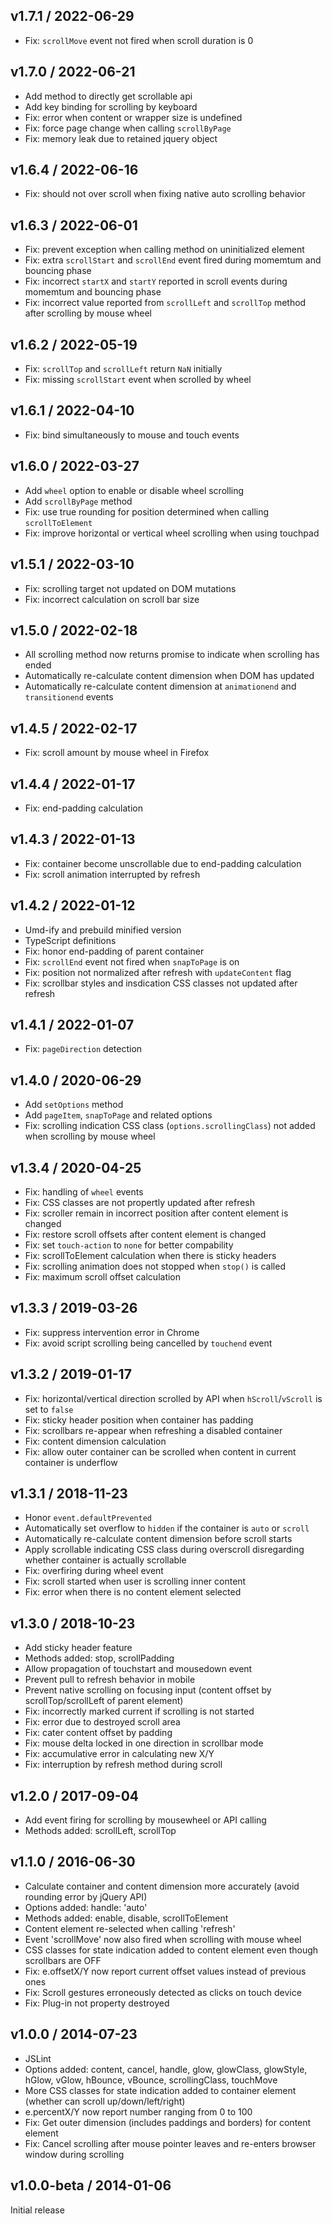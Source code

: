 ## v1.7.1 / 2022-06-29

- Fix: `scrollMove` event not fired when scroll duration is 0

## v1.7.0 / 2022-06-21

- Add method to directly get scrollable api
- Add key binding for scrolling by keyboard
- Fix: error when content or wrapper size is undefined
- Fix: force page change when calling `scrollByPage`
- Fix: memory leak due to retained jquery object

## v1.6.4 / 2022-06-16

- Fix: should not over scroll when fixing native auto scrolling behavior

## v1.6.3 / 2022-06-01

- Fix: prevent exception when calling method on uninitialized element
- Fix: extra `scrollStart` and `scrollEnd` event fired during momemtum and bouncing phase
- Fix: incorrect `startX` and `startY` reported in scroll events during momemtum and bouncing phase
- Fix: incorrect value reported from `scrollLeft` and `scrollTop` method after scrolling by mouse wheel

## v1.6.2 / 2022-05-19

- Fix: `scrollTop` and `scrollLeft` return `NaN` initially
- Fix: missing `scrollStart` event when scrolled by wheel

## v1.6.1 / 2022-04-10

- Fix: bind simultaneously to mouse and touch events

## v1.6.0 / 2022-03-27

- Add `wheel` option to enable or disable wheel scrolling
- Add `scrollByPage` method
- Fix: use true rounding for position determined when calling `scrollToElement`
- Fix: improve horizontal or vertical wheel scrolling when using touchpad

## v1.5.1 / 2022-03-10

- Fix: scrolling target not updated on DOM mutations
- Fix: incorrect calculation on scroll bar size

## v1.5.0 / 2022-02-18

- All scrolling method now returns promise to indicate when scrolling has ended
- Automatically re-calculate content dimension when DOM has updated
- Automatically re-calculate content dimension at `animationend` and `transitionend` events

## v1.4.5 / 2022-02-17

- Fix: scroll amount by mouse wheel in Firefox

## v1.4.4 / 2022-01-17

- Fix: end-padding calculation

## v1.4.3 / 2022-01-13

- Fix: container become unscrollable due to end-padding calculation
- Fix: scroll animation interrupted by refresh

## v1.4.2 / 2022-01-12

- Umd-ify and prebuild minified version
- TypeScript definitions
- Fix: honor end-padding of parent container
- Fix: `scrollEnd` event not fired when `snapToPage` is on
- Fix: position not normalized after refresh with `updateContent` flag
- Fix: scrollbar styles and insdication CSS classes not updated after refresh

## v1.4.1 / 2022-01-07

- Fix: `pageDirection` detection

## v1.4.0 / 2020-06-29

- Add `setOptions` method
- Add `pageItem`, `snapToPage` and related options
- Fix: scrolling indication CSS class (`options.scrollingClass`) not added when scrolling by mouse wheel

## v1.3.4 / 2020-04-25

- Fix: handling of `wheel` events
- Fix: CSS classes are not propertly updated after refresh
- Fix: scroller remain in incorrect position after content element is changed
- Fix: restore scroll offsets after content element is changed
- Fix: set `touch-action` to `none` for better compability
- Fix: scrollToElement calculation when there is sticky headers
- Fix: scrolling animation does not stopped when `stop()` is called
- Fix: maximum scroll offset calculation

## v1.3.3 / 2019-03-26

- Fix: suppress intervention error in Chrome
- Fix: avoid script scrolling being cancelled by `touchend` event

## v1.3.2 / 2019-01-17

- Fix: horizontal/vertical direction scrolled by API when `hScroll`/`vScroll` is set to `false`
- Fix: sticky header position when container has padding
- Fix: scrollbars re-appear when refreshing a disabled container
- Fix: content dimension calculation
- Fix: allow outer container can be scrolled when content in current container is underflow

## v1.3.1 / 2018-11-23

- Honor `event.defaultPrevented`
- Automatically set overflow to `hidden` if the container is `auto` or `scroll`
- Automatically re-calculate content dimension before scroll starts
- Apply scrollable indicating CSS class during overscroll disregarding whether container is actually scrollable
- Fix: overfiring during wheel event
- Fix: scroll started when user is scrolling inner content
- Fix: error when there is no content element selected

## v1.3.0 / 2018-10-23

- Add sticky header feature
- Methods added: stop, scrollPadding
- Allow propagation of touchstart and mousedown event
- Prevent pull to refresh behavior in mobile
- Prevent native scrolling on focusing input (content offset by scrollTop/scrollLeft of parent element)
- Fix: incorrectly marked current if scrolling is not started
- Fix: error due to destroyed scroll area
- Fix: cater content offset by padding
- Fix: mouse delta locked in one direction in scrollbar mode
- Fix: accumulative error in calculating new X/Y
- Fix: interruption by refresh method during scroll

## v1.2.0 / 2017-09-04

- Add event firing for scrolling by mousewheel or API calling
- Methods added: scrollLeft, scrollTop

## v1.1.0 / 2016-06-30

- Calculate container and content dimension more accurately (avoid rounding error by jQuery API)
- Options added: handle: 'auto'
- Methods added: enable, disable, scrollToElement
- Content element re-selected when calling 'refresh'
- Event 'scrollMove' now also fired when scrolling with mouse wheel
- CSS classes for state indication added to content element even though scrollbars are OFF
- Fix: e.offsetX/Y now report current offset values instead of previous ones
- Fix: Scroll gestures erroneously detected as clicks on touch device
- Fix: Plug-in not property destroyed

## v1.0.0 / 2014-07-23

- JSLint
- Options added: content, cancel, handle, glow, glowClass, glowStyle, hGlow, vGlow, hBounce, vBounce, scrollingClass, touchMove
- More CSS classes for state indication added to container element (whether can scroll up/down/left/right)
- e.percentX/Y now report number ranging from 0 to 100
- Fix: Get outer dimension (includes paddings and borders) for content element
- Fix: Cancel scrolling after mouse pointer leaves and re-enters browser window during scrolling

## v1.0.0-beta / 2014-01-06

Initial release
